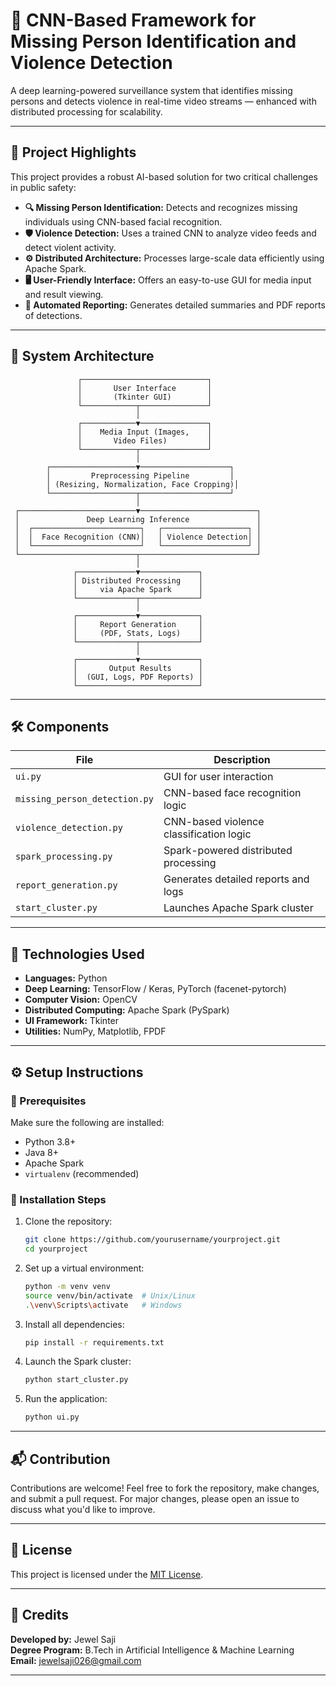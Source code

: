 # 🧠 CNN-Based Framework for Missing Person Identification and Violence Detection

A deep learning-powered surveillance system that identifies missing persons and detects violence in real-time video streams — enhanced with distributed processing for scalability.

---

## 🚀 Project Highlights

This project provides a robust AI-based solution for two critical challenges in public safety:

- **🔍 Missing Person Identification:** Detects and recognizes missing individuals using CNN-based facial recognition.
- **🛡️ Violence Detection:** Uses a trained CNN to analyze video feeds and detect violent activity.
- **⚙️ Distributed Architecture:** Processes large-scale data efficiently using Apache Spark.
- **🖥️ User-Friendly Interface:** Offers an easy-to-use GUI for media input and result viewing.
- **📄 Automated Reporting:** Generates detailed summaries and PDF reports of detections.

---

## 🧠 System Architecture

```plaintext
               ┌────────────────────────────┐
               │       User Interface       │
               │       (Tkinter GUI)        │
               └────────────┬───────────────┘
                            │
               ┌────────────▼───────────────┐
               │    Media Input (Images,    │
               │       Video Files)         │
               └────────────┬───────────────┘
                            │
        ┌───────────────────▼────────────────────┐
        │         Preprocessing Pipeline         │
        │ (Resizing, Normalization, Face Cropping)│
        └───────────────────┬────────────────────┘
                            │
 ┌──────────────────────────▼──────────────────────────┐
 │               Deep Learning Inference               │
 │  ┌────────────────────────┐   ┌───────────────────┐ │
 │  │  Face Recognition (CNN)│   │ Violence Detection│ │
 │  └────────────────────────┘   └───────────────────┘ │
 └──────────────────────────┬──────────────────────────┘
                            │
              ┌─────────────▼─────────────┐
              │ Distributed Processing    │
              │     via Apache Spark      │
              └─────────────┬─────────────┘
                            │
              ┌─────────────▼─────────────┐
              │     Report Generation     │
              │     (PDF, Stats, Logs)    │
              └─────────────┬─────────────┘
                            │
              ┌─────────────▼─────────────┐
              │       Output Results      │
              │  (GUI, Logs, PDF Reports) │
              └───────────────────────────┘
```

---

## 🛠️ Components

| File | Description |
|------|-------------|
| `ui.py` | GUI for user interaction |
| `missing_person_detection.py` | CNN-based face recognition logic |
| `violence_detection.py` | CNN-based violence classification logic |
| `spark_processing.py` | Spark-powered distributed processing |
| `report_generation.py` | Generates detailed reports and logs |
| `start_cluster.py` | Launches Apache Spark cluster |

---

## 🧰 Technologies Used

- **Languages:** Python  
- **Deep Learning:** TensorFlow / Keras, PyTorch (facenet-pytorch)  
- **Computer Vision:** OpenCV  
- **Distributed Computing:** Apache Spark (PySpark)  
- **UI Framework:** Tkinter  
- **Utilities:** NumPy, Matplotlib, FPDF  

---

## ⚙️ Setup Instructions

### 🔹 Prerequisites

Make sure the following are installed:

- Python 3.8+
- Java 8+
- Apache Spark
- `virtualenv` (recommended)

### 🔹 Installation Steps

1. Clone the repository:
   ```bash
   git clone https://github.com/yourusername/yourproject.git
   cd yourproject
   ```

2. Set up a virtual environment:
   ```bash
   python -m venv venv
   source venv/bin/activate  # Unix/Linux
   .\venv\Scripts\activate   # Windows
   ```

3. Install all dependencies:
   ```bash
   pip install -r requirements.txt
   ```

4. Launch the Spark cluster:
   ```bash
   python start_cluster.py
   ```

5. Run the application:
   ```bash
   python ui.py
   ```

---

## 📬 Contribution

Contributions are welcome! Feel free to fork the repository, make changes, and submit a pull request. For major changes, please open an issue to discuss what you'd like to improve.

---

## 📄 License

This project is licensed under the [MIT License](LICENSE).

---

## 🙌 Credits

**Developed by:** Jewel Saji  
**Degree Program:** B.Tech in Artificial Intelligence & Machine Learning  
**Email:** [jewelsaji026@gmail.com](mailto:jewelsaji026@gmail.com)

---
